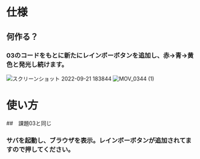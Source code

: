 # 仕様

## 何作る？

### 03のコードをもとに新たにレインボーボタンを追加し、赤→青→黄色と発光し続けます。
![スクリーンショット 2022-09-21 183844](https://user-images.githubusercontent.com/86759249/191471291-ab209515-b19c-457b-9fe0-f028b8a18be6.png)
![MOV_0344 (1)](https://user-images.githubusercontent.com/86759249/191470876-16c190fe-74d6-4615-9e17-31ba1bf905d9.gif)

# 使い方

##　課題03と同じ


### サバを起動し、ブラウザを表示。レインボーボタンが追加されてますので押してください。

